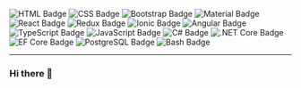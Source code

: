 ![HTML Badge](https://img.shields.io/badge/5-%20?style=plastic&logo=HTML5&label=HTML) ![CSS Badge](https://img.shields.io/badge/3-%20?style=plastic&logo=CSS3&label=CSS) ![Bootstrap Badge](https://img.shields.io/badge/-%20%20?style=plastic&logo=Bootstrap&label=Bootstrap) ![Material Badge](https://img.shields.io/badge/-%20?style=plastic&logo=mui&label=Material-UI) ![React Badge](https://img.shields.io/badge/-%20?style=plastic&logo=react&label=React) ![Redux Badge](https://img.shields.io/badge/-%20?style=plastic&logo=redux&label=Redux) ![Ionic Badge](https://img.shields.io/badge/-%20?style=plastic&logo=Ionic&label=Ionic) ![Angular Badge](https://img.shields.io/badge/-%20?style=plastic&logo=angular&label=Angular) ![TypeScript Badge](https://img.shields.io/badge/-%20?style=plastic&logo=TypeScript&label=TypeScript) ![JavaScript Badge](https://img.shields.io/badge/-%20%20?style=plastic&logo=javascript&label=JavaScript) ![C# Badge](https://img.shields.io/badge/-%20?style=plastic&logo=csharp&label=C%23) ![.NET Core Badge](https://img.shields.io/badge/Core-%20?style=plastic&logo=.net&label=.NET) ![EF Core Badge](https://img.shields.io/badge/Core-%20?style=plastic&logo=entity%20framework&label=EF) ![PostgreSQL Badge](https://img.shields.io/badge/-%20?style=plastic&logo=postgreSQL&label=PostgreSQL) ![Bash Badge](https://img.shields.io/badge/Scripting-%20?style=plastic&logo=linux&label=Bash)
- - -

### Hi there 👋

<!--
**kimintime/kimintime** is a ✨ _special_ ✨ repository because its `README.md` (this file) appears on your GitHub profile.

Here are some ideas to get you started:

- 🔭 I’m currently working on ...
- 🌱 I’m currently learning ...
- 👯 I’m looking to collaborate on ...
- 🤔 I’m looking for help with ...
- 💬 Ask me about ...
- 📫 How to reach me: ...
- 😄 Pronouns: ...
- ⚡ Fun fact: ...
-->

